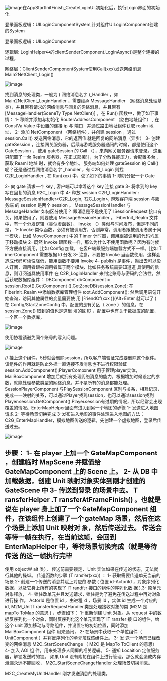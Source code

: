 ![image](https://github.com/kof123w/MyGame/assets/40864999/aaee0c94-4c3a-4cf8-ae91-0b4ad93eff15)在AppStartInitFinish_CreateLoginUI.初始化后，执行Login界面的初始化

登录面板逻辑：UILoginComponentSystem,针对组件UILoginComponent创建的System

登录面板逻辑：UILoginComponent

逻辑层: LoginHelper中的clientSenderComponent.LoginAsync()是整个连接的过程。

网络层：ClientSenderComponentSystem使用Call(xxx)发送网络消息  Main2NetClient_Login()

![image](https://github.com/kof123w/MyGame/assets/40864999/71f5623e-cb8f-471a-b82f-04504eb57004)

找到消息的处理类，一般为
(
网络消息名字
)_Handler
，如
Main2NetClient_LoginHandler
，需要继承
MessageHandler
（网络消息处理基类），并且带有请求的网络消息与回复的网络消息，并且带有
[MessageHandler(SceneTy
Type.NetClient)]
，在
Run()
函数中，做了如下事情：
1-
移除并添加与初始化
RouterAddressComponent
（路由地址组件）
,
在
ConstVa
Value
中设置的连接
ip
与
端口，并通过路由地址组件获取
realm
地址，
2-
添加
NetComponent
（网络组件），并创建
session
，通过
session.Call()
发送网络消息，它的返回值
就是回复的网络消息（异步）
3-
创建
gateSession
，连接网关服务器，后续与游戏服务器通讯的时候，都是使用这个
GateSession
，
使用
gateSession
的
Call
（），来向网关服务器请求登录。
这里只配置了一台
Realm
服务器，在正式部署时，为了分散性能压力，会配置多台
,
获取
Reaml
地址
时，就会有多个地址。
服务端如何处理
gateSession
的
Call()
呢？还是通过找网络消息名字
_handler
，有
C2R_Login
则找
C2R_LoginHandler
,
在
Run(xxx)
中，做了如下的事情
1-
随机分配一个
Gate

2-
向
gate
请求一个
key
,
客户端可以拿着这个
key
连接
gate
3-
将拿到的
key
写在回复的消息
R2C_Login
中
4-
释放
session
C2R_LoginHandler : MessageSessionHandler<C2R_Login, R2C_Login>,
游戏客户端
session
与服务端
的
session
是两个
session
。
MessageSessionHandler
与
MessageHandler
如何区分使用？
跟消息是不是使用了
ISessionRequest
接口有关，如果使用了，则要使用
MessageSessionHandler
。
FiberInit_Realm
文件中，有一个分发逻辑（类似虚函数），
Invoke
（）类似与时间发布，但是不同的
是，
1- Invoke
类似函数，必须有被调用方，否则异常，调用者跟被调用者属于同一模块，比如
MoveComponent
中的
T
imer
计时器，调用跟被调用的代码均属于移动模块
2-
既然
Invoke
跟函数一样，那么为什么不使用函数呢
?
因为有时候不方便直接调用，比如
Config
加载，
在客户端跟服务端加载方式不一样。比如
T
imerComponent
需要根据
Id
分发
3-
注意，不要把
Invoke
当函数使用，这样会造成代码可读性降低，能用函数不要用
Invoke
4- publish
是事件，抛出去可以没人订阅，调用者跟被调用者属于两个模块，比如任务系统需要知道道
具使用的信息，则订阅道具使用事件
在
C2R_LoginHandler
来判定账号与密码的合法性，然后获取数据库组件：
DBComponent dbComponent = session.Root().GetComponent<DBManagerComponent>
().GetZoneDB(session.Zone);
在
FiberInit_Realm
中添加数据库管理组件
root.AddComponent<DBManagerComponent>();
然后调用语句开始查询，访问其他属性的变量需要使
用
[FriendOf(xxx )](Alt+Enter
就可以了
)
在
Config/StartZoneConfig
中，配置的是有关区（
zone
）的信息，在
session.Zone()
取到的值也是这里
填的区
ID
，配置中也有关于数据库的配置，一个区一个数据库，

![image](https://github.com/kof123w/MyGame/assets/40864999/4a200e70-faf5-4ae0-ad8d-18151bf4b06a)

使用协程锁避免同个账号的写入问题。

![image](https://github.com/kof123w/MyGame/assets/40864999/be1ec6c0-d709-46a3-aeef-9b7fdad1b978)

// 挂上这个组件，5秒就会删除session，所以客户端验证完成要删除这个组件。该组件的作用就是防止外挂一直连接不发消息也不进行权限验证session.AddComponent<SessionAcceptTimeoutComponent>();PlayerComponent 用于管理player实体，MailBoxComponent 增加后就拥有处理网络消息的能力，根据增加时候设定的参数，就能处理参数类型的网络消息，并不是所有的消息都能处理。SessionPlayerComponent 与PlaySessionComponent 区别与关系，相互记录，完成一一映射的关系，可以通过Player找到session，也可以通过session找到Player:session.GetComponent<SessionPlayerComponent>().Player.session有过期的情况，所以经常会出现覆盖的情况。EnterMapHelper里面有进入到另一个地图的步骤  1- 发送进入地图请求  2- 等待场景切换完成  3-发布进入地图的事件处理进入地图的方法：C2G_EnterMapHandler，模拟地图传送的逻辑，先创建一个虚拟地图，登录后传送过去。

![image](https://github.com/kof123w/MyGame/assets/40864999/0d386ff8-0398-4f18-babe-7be3d27e448f)

步骤：
1-
在
player
上加一个
GateMapComponent
，创建临时
MapScene
并赋值给
GateMapComponent
上的
Scene
上。
2-
从
DB
中加载数据，创建
Unit
映射对象实体到刚才创建的
GateScene
中
3-
传送到登录
的场景中去。
T
ransferHelper
.T
ransferAtFrameFinish()
。也就是说在
player
身上加了一个
GateMapComponent
组件，在该组件上创建了一个
gateMap
场景，然后在这个场景上添加
Unit
映射对
象，然后传送过去。
传送会等待一帧在执行，在当前这帧，会回到
EnterMapHelper
中，等待场景切换完成（就是等待传送
的这一帧执行完毕
-
使用
objectW
ait
类），
传送前需要锁定，
Unit
实体如果在传送的状态，无法就行其他的操纵。
传送函数的步骤
(T
ransfer(xxx))
：
1-
获取需要传送单元当前的场景
2-
创建一个传送的消息并赋上对应的
参数
(
位置
id-ActoriId
，对象序列化数据，以及它身上所有的实现了
IT
randfer
接口的组件的序列化数
据
).3-
原单元对象释放，
4-
锁住改单元并且发送请求，锁住是为了避免在传送过程中再对对象进行操
作。
ActorId
是位置
id
，由进程
id
，场景
id
，实体
id
生成一个对应的
id,
M2M_UnitT
ransferRequestHandler
类是处理接收对象的类
(M2M
是
mapTo
ToMap
的意思
)
，步骤如下：
1-
重新创建
Unit
对象。从
request
中的数据反序列化一个对象，同时反序列化这个单元实现了
IT
ransfer
接
口的组件，给这个
unit
添加移动与寻路组件，并设置它的初始位置，同时添加
MailBoxComponent
组件
用来通讯，
2-
在场景中获取一个单位组件（
UnitComponent
）并将反序列化的单元加载该组件上。
3-
发
送一个场景已经改变的网络消息
M2C_StartSceneChange
（
M2C
是
MapTo
ToClient
的意思）
4-
加入
AOI
组
件，用来处理多人同屏的相关逻辑。
5-
通知
Locaition
定位服务器，解锁发送时的锁。
如果
Unit
没有附加在组件上进行管理，那么就会造成内存泄漏永远不能回收，
M2C_StartSceneChangeHandler
处理场景切换消息。

M2C_CreateMyUnitHandler
刚才发送消息的处理类。
